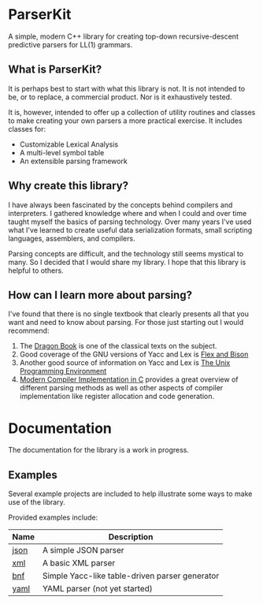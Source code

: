 # ParserKit

A simple, modern C++ library for creating top-down recursive-descent predictive
parsers for LL(1) grammars.

## What is ParserKit?

It is perhaps best to start with what this library is not. It is not intended to
be, or to replace, a commercial product. Nor is it exhaustively tested.

It is, however, intended to offer up a collection of utility routines and classes 
to make creating your own parsers a more practical exercise. It includes classes
 for:

* Customizable Lexical Analysis
* A multi-level symbol table
* An extensible parsing framework

## Why create this library?

I have always been fascinated by the concepts behind compilers and 
interpreters. I gathered knowledge where and when I could and over time taught
myself the basics of parsing technology. Over many years I've used what I've 
learned to create useful data serialization formats, small scripting languages,
assemblers, and compilers.

Parsing concepts are difficult, and the technology still seems mystical to many.
So I decided that I would share my library. I hope that this library is helpful to 
others.

## How can I learn more about parsing?

I've found that there is no single textbook that clearly presents all that you 
want and need to know about parsing. For those just starting out I would recommend:

1. The [Dragon Book](https://www.amazon.com/Compilers-Principles-Techniques-Tools-2nd/dp/0321486811/ref=sr_1_1?crid=2M6JW4SE1LFYA&dchild=1&keywords=aho+sethi+ullman&qid=1592861659&sprefix=aho+set%2Caps%2C215&sr=8-1) is one of the classical texts on the subject.
2. Good coverage of the GNU versions of Yacc and Lex is [Flex and Bison](https://www.amazon.com/flex-bison-Text-Processing-Tools/dp/0596155972/ref=sr_1_1?dchild=1&keywords=flex+and+bison&qid=1592863889&sr=8-1)
3. Another good source of information on Yacc and Lex is [The Unix Programming Environment](https://www.amazon.com/Unix-Programming-Environment-Prentice-Hall-Software/dp/013937681X/ref=sr_1_2?crid=2Y5FH064KCR8X&dchild=1&keywords=the+unix+programming+environment&qid=1592861830&sprefix=the+unix+program%2Caps%2C212&sr=8-2)
4. [Modern Compiler Implementation in C](https://www.amazon.com/Modern-Compiler-Implementation-Andrew-Appel/dp/817596071X/ref=sxts_sxwds-bia-wc-p13n1_0?crid=2CGBMJ614Z1BF&cv_ct_cx=modern+compiler+implementation+in+c&dchild=1&keywords=modern+compiler+implementation+in+c&pd_rd_i=817596071X&pd_rd_r=4c3593d8-34db-4796-929b-b84a1ac8cd26&pd_rd_w=Yh0K9&pd_rd_wg=3RWhe&pf_rd_p=1da5beeb-8f71-435c-b5c5-3279a6171294&pf_rd_r=4AF9BXMZ36CGJMNM3FR4&psc=1&qid=1592861915&sprefix=modern+compiler%2Caps%2C214&sr=1-1-70f7c15d-07d8-466a-b325-4be35d7258cc) provides a great overview of different parsing methods as well as 
other aspects of compiler implementation like register allocation and code generation.

# Documentation

The documentation for the library is a work in progress.

## Examples

Several example projects are included to help illustrate some ways to make use 
of the library.

Provided examples include:

Name | Description
---- | -----------
[json](/examples/json) | A simple JSON parser
[xml](/examples/xml) | A basic XML parser
[bnf](/examples/bnf) | Simple Yacc-like table-driven parser generator
[yaml](/examples/yaml) | YAML parser (not yet started)
